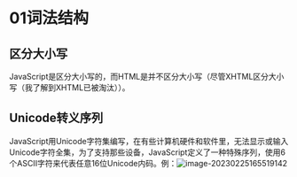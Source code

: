 # 01词法结构

## 区分大小写

JavaScript是区分大小写的，而HTML是并不区分大小写（尽管XHTML区分大小写（我了解到XHTML已被淘汰））。

## Unicode转义序列

JavaScript用Unicode字符集编写，在有些计算机硬件和软件里，无法显示或输入Unicode字符全集，为了支持那些设备，JavaScript定义了一种特殊序列，使用6个ASCII字符来代表任意16位Unicode内码。例：![image-20230225165519142](.assets/image-20230225165519142.png)

